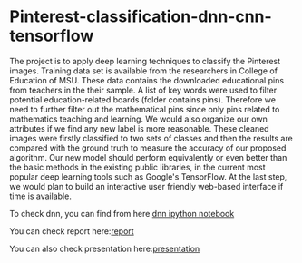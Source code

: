 # Pinterest-classification-dnn-cnn-tensorflow


The project is to apply deep learning techniques to classify the Pinterest images. Training data set is available from the researchers in College of Education of MSU. These data contains the downloaded educational pins from teachers in the their sample. A list of key words were used to filter potential education-related boards (folder contains pins). Therefore we need to further filter out the mathematical pins since only pins related to mathematics teaching and learning. We would also organize our own attributes if we find any new label is more reasonable.  These cleaned images were firstly classified to two sets of classes and then the results are compared with the ground truth to measure the accuracy of our proposed algorithm. Our new model should perform equivalently or even better than the basic methods in the existing public libraries, in the current most popular deep learning tools such as Google's TensorFlow. At the last step, we would plan to build an interactive user friendly web-based interface if time is available. 



To check dnn, you can find from here [dnn ipython notebook](dnn_abyellow.ipynb)

You can check report here:[report](report.pdf)

You can also check presentation here:[presentation](presentation.pdf)



